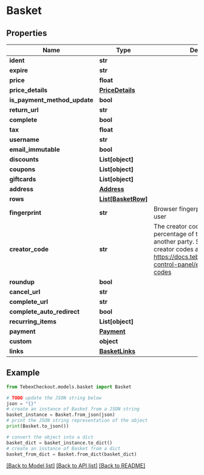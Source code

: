 # Basket


## Properties

Name | Type | Description | Notes
------------ | ------------- | ------------- | -------------
**ident** | **str** |  | [optional] 
**expire** | **str** |  | [optional] 
**price** | **float** |  | [optional] 
**price_details** | [**PriceDetails**](PriceDetails.md) |  | [optional] 
**is_payment_method_update** | **bool** |  | [optional] 
**return_url** | **str** |  | [optional] 
**complete** | **bool** |  | [optional] 
**tax** | **float** |  | [optional] 
**username** | **str** |  | [optional] 
**email_immutable** | **bool** |  | [optional] 
**discounts** | **List[object]** |  | [optional] 
**coupons** | **List[object]** |  | [optional] 
**giftcards** | **List[object]** |  | [optional] 
**address** | [**Address**](Address.md) |  | [optional] 
**rows** | [**List[BasketRow]**](BasketRow.md) |  | [optional] 
**fingerprint** | **str** | Browser fingerprint to identify the user | [optional] 
**creator_code** | **str** | The creator code is used to share a percentage of the payment with another party. See more about creator codes at https://docs.tebex.io/creators/tebex-control-panel/engagement/creator-codes | [optional] 
**roundup** | **bool** |  | [optional] 
**cancel_url** | **str** |  | [optional] 
**complete_url** | **str** |  | [optional] 
**complete_auto_redirect** | **bool** |  | [optional] 
**recurring_items** | **List[object]** |  | [optional] 
**payment** | [**Payment**](.md) |  | [optional] 
**custom** | **object** |  | [optional] 
**links** | [**BasketLinks**](BasketLinks.md) |  | [optional] 

## Example

```python
from TebexCheckout.models.basket import Basket

# TODO update the JSON string below
json = "{}"
# create an instance of Basket from a JSON string
basket_instance = Basket.from_json(json)
# print the JSON string representation of the object
print(Basket.to_json())

# convert the object into a dict
basket_dict = basket_instance.to_dict()
# create an instance of Basket from a dict
basket_from_dict = Basket.from_dict(basket_dict)
```
[[Back to Model list]](../README.md#documentation-for-models) [[Back to API list]](../README.md#documentation-for-api-endpoints) [[Back to README]](../README.md)


